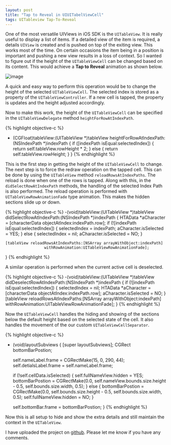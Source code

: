```yaml
---
layout: post
title: "Tap to Reveal in UIUITabelViewCell" 
tags: UITableview Tap-To-Reveal
---
```

One of the most versatile UIViews in iOS SDK is the `UITableView`. It is really useful to display a list of items. If a detailed view of the item is required, a details `UIView` is created and is pushed on top of the exiting view. This works most of the time. On certain occasions the item being in a position is important and pushing a new view results in a loss of context. So I wanted to figure out if the height of the `UITableViewCell` can be changed based on its content. This would achieve a **Tap to Reveal** animation as shown below.


![image](https://raw.github.com/malolans/HTARevealOptions/master/ScreenCap.gif)

A quick and easy way to perform this operation would be to change the height of the selected `UITableViewCell`. The selected index is stored as a property of the `UITableViewController`. If a new cell is tapped, the property is updates and the height adjusted accordingly.

Now to make this work, the height of the `UITableViewCell` can be specified in the `UITableViewDelegate` method `heightForRowAtIndexPath`.

{% highlight objective-c %}
- (CGFloat)tableView:(UITableView *)tableView heightForRowAtIndexPath:(NSIndexPath *)indexPath
{
    if ([indexPath isEqual:selectedIndex]) {
        return self.tableView.rowHeight * 2;
    } else {
        return self.tableView.rowHeight;
    }
}
{% endhighlight %}

This is the first step in getting the height of the `UITableViewCell` to change. The next step is to force the redraw operation on the tapped cell. This can be done by using the `UITableView` method `reloadRowsAtIndexPaths`. The reload is done when one of the rows is tapped. Along with this, in the `didSelectRowAtIndexPath` methods, the handling of the selected Index Path is also performed. The reload operation is performed with `UITableViewRowAnimationFade` type animation. This makes the hidden sections slide up or down.

{% highlight objective-c %}
-(void)tableView:(UITableView *)tableView didSelectRowAtIndexPath:(NSIndexPath *)indexPath
{
    HTAData *aCharacter = [characterData objectAtIndex:indexPath.row];
    if (![indexPath isEqual:selectedIndex]) {
        selectedIndex = indexPath;
        aCharacter.isSelected = YES;
    } else {
        selectedIndex = nil;
        aCharacter.isSelected = NO;
    }

    [tableView reloadRowsAtIndexPaths:[NSArray arrayWithObject:indexPath]
                     withRowAnimation:UITableViewRowAnimationFade];
}
{% endhighlight %}

A similar operation is performed when the current active cell is deselected.

{% highlight objective-c %}
-(void)tableView:(UITableView *)tableView didDeselectRowAtIndexPath:(NSIndexPath *)indexPath
{
    if (![indexPath isEqual:selectedIndex]) {
        selectedIndex = nil;
        HTAData *aCharacter = [characterData objectAtIndex:indexPath.row];
        aCharacter.isSelected = NO;
    }
    [tableView reloadRowsAtIndexPaths:[NSArray arrayWithObject:indexPath]
                     withRowAnimation:UITableViewRowAnimationFade];
}
{% endhighlight %}

Now the `UITableViewCell` handles the hiding and showing of the sections below the default height based on the selected state of the cell. It also handles the movement of the our custom `UITableViewCellSeparator`.

{% highlight objective-c %}
- (void)layoutSubviews
{
    [super layoutSubviews];
    CGRect bottomBarPostion;
        
    self.nameLabel.frame = CGRectMake(15, 0, 290, 44);
    self.detialsLabel.frame = self.nameLabel.frame;
    
    if (!self.cellData.isSelected) {
        self.fullNameView.hidden = YES;
        bottomBarPostion = CGRectMake(0.0, self.nameView.bounds.size.height - 0.5, self.bounds.size.width, 0.5);
    } else {
        bottomBarPostion = CGRectMake(0.0, self.bounds.size.height - 0.5, self.bounds.size.width, 0.5);
        self.fullNameView.hidden = NO;
    }
    
    self.bottomBar.frame = bottomBarPostion;
}
{% endhighlight %}

Now this is all setup to hide and show the extra details and still maintain the context in the `UITableView`.

I have uploaded the project on [github](https://github.com/malolans/HTARevealOptions). Please let me know if you have any comments.